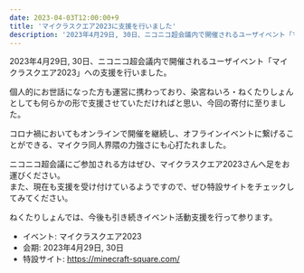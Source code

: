 ```yaml
---
date: 2023-04-03T12:00:00+9
title: 'マイクラスクエア2023に支援を行いました'
description: '2023年4月29日, 30日、ニコニコ超会議内で開催されるユーザイベント「マイクラスクエア2023」への支援を行いました。'
---
```


2023年4月29日, 30日、ニコニコ超会議内で開催されるユーザイベント「マイクラスクエア2023」への支援を行いました。

<!--more-->

個人的にお世話になった方も運営に携わっており、染宮ねいろ・ねくたりしょんとしても何らかの形で支援させていただければと思い、今回の寄付に至りました。

コロナ禍においてもオンラインで開催を継続し、オフラインイベントに繋げることができる、マイクラ同人界隈の力強さにも心打たれました。

ニコニコ超会議にご参加される方はぜひ、マイクラスクエア2023さんへ足をお運びください。  
また、現在も支援を受け付けているようですので、ぜひ特設サイトをチェックしてみてください。

ねくたりしょんでは、今後も引き続きイベント活動支援を行って参ります。

- イベント: マイクラスクエア2023
- 会期: 2023年4月29日, 30日
- 特設サイト: https://minecraft-square.com/
